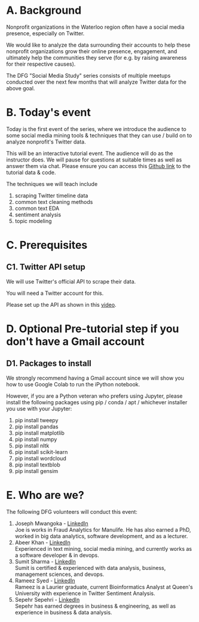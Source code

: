 # A. Background

Nonprofit organizations in the Waterloo region often have a social media presence, especially on Twitter. 

We would like to analyze the data surrounding their accounts to help these nonprofit organizations grow their online presence, engagement, and ultimately help the communities they serve (for e.g. by raising awareness for their respective causes). 

The DFG "Social Media Study" series consists of multiple meetups conducted over the next few months that will analyze Twitter data for the above goal. 

# B. Today's event
Today is the first event of the series, where we introduce the audience to some social media mining tools & techniques that they can use / build on to analyze nonprofit's Twitter data. 

This will be an interactive tutorial event. The audience will do as the instructor does. We will pause for questions at suitable times as well as answer them via chat. Please ensure you can access this <a href="https://github.com/SepehrSepehri/DataForGoodWR/blob/main/DataForGood_v4_.ipynb">Github link</a> to the tutorial data & code.

The techniques we will teach include
<ol>
  <li>scraping Twitter timeline data</li>
  <li>common text cleaning methods</li>
  <li>common text EDA</li>
  <li>sentiment analysis</li>
  <li>topic modeling</li>
</ol>

# C. Prerequisites
## C1. Twitter API setup 
We will use Twitter's official API to scrape their data. 

You will need a Twitter account for this. 

Please set up the API as shown in this <a href="https://www.youtube.com/watch?v=xt7zKW41IBU">video</a>.  

# D. Optional Pre-tutorial step if you don't have a Gmail account 
## D1. Packages to install 
We strongly recommend having a Gmail account since we will show you how to use Google Colab to run the iPython notebook. 

However, if you are a Python veteran who prefers using Jupyter, please install the following packages using pip / conda / apt / whichever installer you use with your Jupyter: 
<ol>
  <li>pip install tweepy</li>
  <li>pip install pandas</li>
  <li>pip install matplotlib</li>
  <li>pip install numpy</li>
  <li>pip install nltk</li>
  <li>pip install scikit-learn</li>
  <li>pip install wordcloud</li>
  <li>pip install textblob</li>
  <li>pip install gensim</li>
</ol>

# E. Who are we?
The following DFG volunteers will conduct this event: 
<ol>
  <li>Joseph Mwangoka - <a href="https://www.linkedin.com/in/joseph-mwangoka/">LinkedIn</a>
  <br>Joe is works in Fraud Analytics for Manulife. He has also earned a PhD, worked in big data analytics, software development, and as a lecturer.
  </li>
  
  <li>Abeer Khan  - <a href="https://www.linkedin.com/in/abeerkhan96/">LinkedIn</a> 
  <br>Experienced in text mining, social media mining, and currently works as a software developer & in devops.
  </li>

  <li>Sumit Sharma - <a href="https://www.linkedin.com/in/sumitsharma8692/">LinkedIn</a> 
  <br>Sumit is certified & experienced with data analysis, business, management sciences, and devops.
  </li>

  <li>Rameez Syed - <a href="https://www.linkedin.com/in/rameez-syed-a42756139/">LinkedIn</a> 
  <br>Rameez is a Laurier graduate, current Bioinformatics Analyst at Queen's University with experience in Twitter Sentiment Analysis.
  </li>

  <li>Sepehr Sepehri - <a href="https://www.linkedin.com/in/sepehr-sepehri/">LinkedIn</a> 
  <br>Sepehr has earned degrees in business & engineering, as well as experience in business & data analysis. 
  </li>
</ol>
